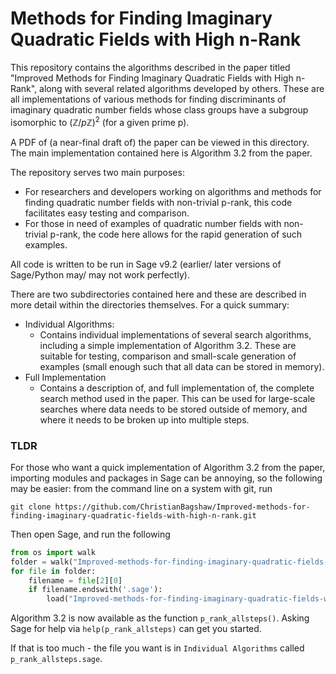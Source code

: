 
# Methods for Finding Imaginary Quadratic Fields with High n-Rank

This repository contains the algorithms described in the paper titled "Improved Methods for Finding Imaginary Quadratic Fields with High n-Rank", along with several related algorithms developed by others. These are all implementations of various methods for finding discriminants of imaginary quadratic number fields whose class groups have a subgroup isomorphic to $(\mathbb{Z}/p\mathbb{Z})^2$ (for a given prime p). 

A PDF of (a near-final draft of) the paper can be viewed in this directory. The main implementation contained here is Algorithm 3.2 from the paper. 

The repository serves two main purposes:
* For researchers and developers working on algorithms and methods for finding quadratic number fields with non-trivial p-rank, this code facilitates easy testing and comparison.
* For those in need of examples of quadratic number fields with non-trivial p-rank, the code here allows for the rapid generation of such examples.

All code is written to be run in Sage v9.2 (earlier/ later versions of Sage/Python may/ may not work perfectly). 

There are two subdirectories contained here and these are described in more detail within the directories themselves. For a quick summary:
* Individual Algorithms:
    * Contains individual implementations of several search algorithms, including a simple implementation of Algorithm 3.2. These are suitable for testing, comparison and small-scale generation of examples (small enough such that all data can be stored in memory). 
* Full Implementation
    * Contains a description of, and full implementation of, the complete search method used in the paper. This can be used for large-scale searches where data needs to be stored outside of memory, and where it needs to be broken up into multiple steps.

### TLDR
For those who want a quick implementation of Algorithm 3.2 from the paper, importing modules and packages in Sage can be annoying, so the following may be easier: from the command line on a system with git, run 

```
git clone https://github.com/ChristianBagshaw/Improved-methods-for-finding-imaginary-quadratic-fields-with-high-n-rank.git
```

Then open Sage, and run the following 

```python 
from os import walk
folder = walk("Improved-methods-for-finding-imaginary-quadratic-fields-with-high-n-rank/Individual Algorithms")
for file in folder:
    filename = file[2][0]
    if filename.endswith('.sage'):
        load("Improved-methods-for-finding-imaginary-quadratic-fields-with-high-n-rank/Individual Algorithms/"+filename)
```

Algorithm 3.2 is now available as the function `p_rank_allsteps()`. Asking Sage for help via `help(p_rank_allsteps)` can get you started. 

If that is too much - the file you want is in `Individual Algorithms` called `p_rank_allsteps.sage`. 
